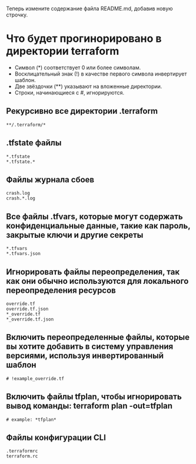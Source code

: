 Теперь измените содержание файла README.md, добавив новую строчку.


# Что будет прогинорировано в директории terraform

- Символ (*) соответствует 0 или более символам.
- Восклицательный знак (!) в качестве первого символа инвертирует шаблон.
- Две звёздочки (**) указывают на вложенные директории.
- Строки, начинающиеся с #, игнорируются.

## Рекурсивно все директории .terraform
```
**/.terraform/*
```
## .tfstate файлы

```
*.tfstate
*.tfstate.*
```

## Файлы журнала сбоев
```
crash.log
crash.*.log
```

## Все файлы .tfvars, которые могут содержать конфиденциальные данные, такие как пароль, закрытые ключи и другие секреты

```
*.tfvars
*.tfvars.json
```

## Игнорировать файлы переопределения, так как они обычно используются для локального переопределения ресурсов 

```
override.tf
override.tf.json
*_override.tf
*_override.tf.json
```

## Включить переопределенные файлы, которые вы хотите добавить в систему управления версиями, используя инвертированный шаблон

```
# !example_override.tf
```

## Включить файлы tfplan, чтобы игнорировать вывод  команды: terraform plan -out=tfplan

```
# example: *tfplan*
```

## Файлы конфигурации CLI
```
.terraformrc
terraform.rc
```
